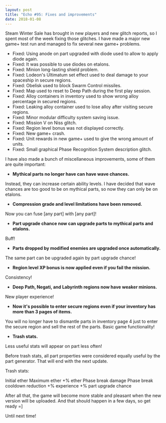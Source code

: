 ```yaml
---
layout: post
title: "Echo #95: Fixes and improvements"
date: 2018-01-08
---
```


Steam Winter Sale has brought in new players and new glitch reports, so I spent most of the week fixing those glitches.
I have made a major new game+ test run and managed to fix several new game+ problems.

* Fixed: Using anode on part upgraded with diode used to allow to apply diode again.
* Fixed: It was possible to use diodes on etalons.
* Fixed: Minion long-lasting shield problem.
* Fixed: Lodeon's Ultimatum set effect used to deal damage to your spaceship in secure regions.
* Fixed: Obelisk used to block Swarm Control missiles.
* Fixed: Map used to reset to Deep Path during the first play session.
* Fixed: Alloy containers in inventory used to show wrong alloy percentage in secured regions.
* Fixed: Leaking alloy container used to lose alloy after visiting secure regions.
* Fixed: Minor modular difficulty system saving issue.
* Fixed: Mission V on Niss glitch.
* Fixed: Region level bonus was not displayed correctly.
* Fixed: New game+ crash.
* Fixed: Unit rewards in new game+ used to give the wrong amount of units.
* Fixed: Small graphical Phase Recognition System description glitch.

I have also made a bunch of miscellaneous improvements, some of them are quite important:

* **Mythical parts no longer have can have wave chances.**

Instead, they can increase certain ability levels.
I have decided that wave chances are too good to be on mythical parts, so now they can only be on etalons.

* **Compression grade and level limitations have been removed.**

Now you can fuse [any part] with [any part]!

* **Part upgrade chance now can upgrade parts to mythical parts and etalons.**

Buff!

* **Parts dropped by modified enemies are upgraded once automatically.**

The same part can be upgraded again by part upgrade chance!

* **Region level XP bonus is now applied even if you fail the mission.**

Consistency!

* **Deep Path, Negati, and Labyrinth regions now have weaker minions.**

New player experience!

* **Now it's possible to enter secure regions even if your inventory has more than 3 pages of items.**

You will no longer have to dismantle parts in inventory page 4 just to enter the secure region and sell the rest of the parts.
Basic game functionality!

* **Trash stats.**

Less useful stats will appear on part less often!

Before trash stats, all part properties were considered equally useful by the part generator.
That will end with the next update.

Trash stats:

Initial ether
Maximum ether
+% ether
Phase break damage
Phase break cooldown reduction
+% experience
+% part upgrade chance

After all that, the game will become more stable and pleasant when the new version will be uploaded.
And that should happen in a few days, so get ready =]

Until next time!
